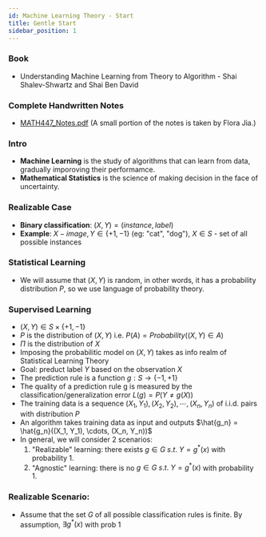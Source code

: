 ```yaml
---
id: Machine Learning Theory - Start
title: Gentle Start
sidebar_position: 1
---
```


### Book

- Understanding Machine Learning from Theory to Algorithm - Shai Shalev-Shwartz and Shai Ben David

### Complete Handwritten Notes

- [MATH447_Notes.pdf](/files/Notes/MATH447_Notes.pdf) (A small portion of the notes is taken by Flora Jia.)

### Intro

- **Machine Learning** is the study of algorithms that can learn from data, gradually imporoving their performamce.
- **Mathematical Statistics** is the science of making decision in the face of uncertainty.

### Realizable Case

- **Binary classification**: $(X, Y) = (instance, label)$
- **Example**: $X - image, Y \in \{+1, -1\}$ (eg: "cat", "dog"), $X \in S$ - set of all possible instances

### Statistical Learning

- We will assume that $(X, Y)$ is random, in other words, it has a probability distribution $P$, so we use language of probability theory.

### Supervised Learning

- $(X, Y) \in S \times \{+1, -1\}$
- $P$ is the distribution of $(X,Y)$ i.e. $P(A) = Probability((X, Y) \in A)$
- $\Pi$ is the distribution of $X$
- Imposing the probabilitic model on $(X, Y)$ takes as info realm of Statistical Learning Theory
- Goal: preduct label $Y$ based on the observation $X$
- The prediction rule is a function $g:S\rightarrow\{-1, +1\}$
- The quality of a prediction rule g is measured by the classification/generalization error $L(g) = P(Y \neq g(X))$
- The training data is a sequence $(X_1, Y_1), (X_2, Y_2), \cdots, (X_n, Y_n)$ of i.i.d. pairs with distribution $P$
- An algorithm takes training data as input and outputs $\hat{g_n} = \hat{g_n}((X_1, Y_1), \cdots, (X_n, Y_n))$
- In general, we will consider 2 scenarios:
    1. "Realizable" learning: there exists $g \in G\:s.t.\:Y=g^{*}(x)$ with probability 1.
    2. "Agnostic" learning: there is no $g \in G\:s.t.\:Y=g^{*}(x)$ with probability 1.

### Realizable Scenario:

- Assume that the set $G$ of all possible classification rules is finite. By assumption, $\exists g^{*}(x)$ with prob 1
